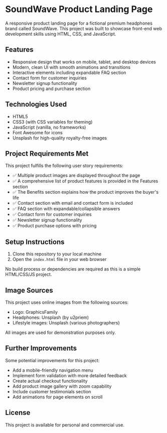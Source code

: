# SoundWave Product Landing Page

A responsive product landing page for a fictional premium headphones brand called SoundWave. This project was built to showcase front-end web development skills using HTML, CSS, and JavaScript.

## Features

- Responsive design that works on mobile, tablet, and desktop devices
- Modern, clean UI with smooth animations and transitions
- Interactive elements including expandable FAQ section
- Contact form for customer inquiries
- Newsletter signup functionality
- Product pricing and purchase section

## Technologies Used

- HTML5
- CSS3 (with CSS variables for theming)
- JavaScript (vanilla, no frameworks)
- Font Awesome for icons
- Unsplash for high-quality royalty-free images

## Project Requirements Met

This project fulfills the following user story requirements:

- ✅ Multiple product images are displayed throughout the page
- ✅ A comprehensive list of product features is provided in the Features section
- ✅ The Benefits section explains how the product improves the buyer's life
- ✅ Contact section with email and contact form is included
- ✅ FAQ section with expandable/collapsible answers
- ✅ Contact form for customer inquiries
- ✅ Newsletter signup functionality
- ✅ Product purchase options with pricing

## Setup Instructions

1. Clone this repository to your local machine
2. Open the `index.html` file in your web browser

No build process or dependencies are required as this is a simple HTML/CSS/JS project.

## Image Sources

This project uses online images from the following sources:

- Logo: GraphicsFamily
- Headphones: Unsplash (by u2priem)
- Lifestyle images: Unsplash (various photographers)

All images are used for demonstration purposes only.

## Further Improvements

Some potential improvements for this project:

- Add a mobile-friendly navigation menu
- Implement form validation with more detailed feedback
- Create actual checkout functionality
- Add product image gallery with zoom capability
- Include customer testimonials section
- Add animations for page elements on scroll

## License

This project is available for personal and commercial use. 